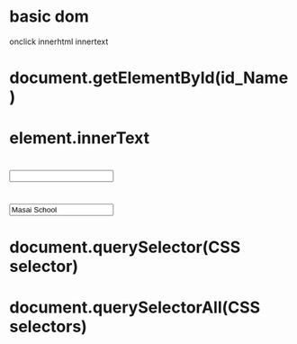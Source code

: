 # basic dom
onclick
innerhtml
innertext



# document.getElementById(id_Name)
# element.innerText
# <input type="text" value=""/>
# <input type="text" value="Masai School"/>
# document.querySelector(CSS selector)
# document.querySelectorAll(CSS selectors)